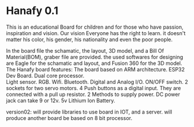 # Hanafy 0.1
This is an educational Board for children and for those who have passion, inspiration and vision. 
Our vision 
Everyone has the right to learn. it doesn't matter his color, his gender, his nationality and even the poor people.    

In the board file the schamatic, the layout, 3D model, and a Bill Of Material(BOM), graber file are provided. the used softwares for designing are Eagle for the schamatic and layout, and Fusion 360 for the 3D model.
The Hanafy board features: 
  The board based on ARM architecture.
  ESP32 Dev Board. Dual core processor.  
  Light sensor.
  RGB.
  Wifi.
  Bluetooth.
  Digital and Analog I/O. 
  ON/OFF switch.
  2 sockets for two servo motors. 
  4 Push buttons as a digital input. 
  They are connected with a pull up resistor.
  2 Methods to supply power. 
    DC power jack can take 9 or 12v.
    5v Lithium Ion Battery. 
    
version02: 
  will provide libraries to use board in IOT, and a server.
  will produce another board be based on 8 bit processor.
  
